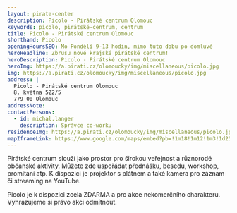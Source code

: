 ```yaml
---
layout: pirate-center
description: Picolo - Pirátské centrum Olomouc
keywords: picolo, pirátské-centrum, centrum
title: Picolo - Pirátské centrum Olomouc
shorthand: Picolo
openingHoursSEO: Mo Pondělí 9-13 hodin, mimo tuto dobu po domluvě
heroHeadline: Zbrusu nové krajské pirátské centrum!
heroDescription: Picolo - Pirátské centrum Olomouc
heroImg: https://a.pirati.cz/olomoucky/img/miscellaneous/picolo.jpg
img: https://a.pirati.cz/olomoucky/img/miscellaneous/picolo.jpg
address: |
  Picolo - Pirátské centrum Olomouc
  8. května 522/5
  779 00 Olomouc
addressNote:
contactPersons:
  - id: michal.langer
    description: Správce co-worku
residenceImg: https://a.pirati.cz/olomoucky/img/miscellaneous/picolo.jpg
mapIframeLink: https://www.google.com/maps/embed?pb=!1m18!1m12!1m3!1d2586.111521618909!2d17.24639791574584!3d49.59564635646581!2m3!1f0!2f0!3f0!3m2!1i1024!2i768!4f13.1!3m3!1m2!1s0x47124f2fffff5aa9%3A0xc600af4921bef215!2sPicolo%20-%20Pir%C3%A1tsk%C3%A9%20centrum%20Olomouc!5e0!3m2!1scs!2scz!4v1623277268308!5m2!1scs!2scz
---
```


Pirátské centrum slouží jako prostor pro širokou veřejnost a různorodé občanské aktivity. Můžete zde uspořádat přednášku, besedu, workshop, promítání atp. K dispozici je projektor s plátnem a také kamera pro záznam či streaming na YouTube.

Picolo je k dispozici zcela ZDARMA a pro akce nekomerčního charakteru. Vyhrazujeme si právo akci odmítnout.
